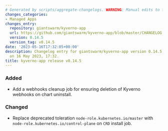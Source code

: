 ```yaml
---
# Generated by scripts/aggregate-changelogs. WARNING: Manual edits to this files will be overwritten.
changes_categories:
- Managed Apps
changes_entry:
  repository: giantswarm/kyverno-app
  url: https://github.com/giantswarm/kyverno-app/blob/master/CHANGELOG.md#0145---2023-05-16
  version: 0.14.5
  version_tag: v0.14.5
date: '2023-05-16T17:32:05+00:00'
description: Changelog entry for giantswarm/kyverno-app version 0.14.5, published
  on 16 May 2023, 17:32.
title: kyverno-app release v0.14.5
---
```


### Added
- Add a webhooks cleanup job for ensuring deletion of Kyverno webhooks on chart uninstall.
### Changed
- Replace deprecated toleration `node-role.kubernetes.io/master` with `node-role.kubernetes.io/control-plane` on `CRD` install job.
